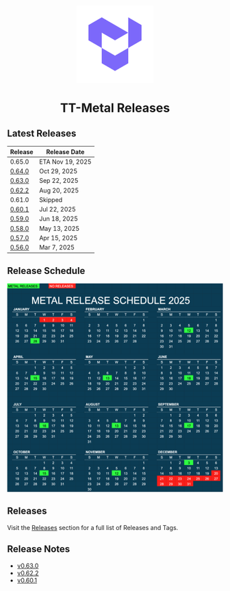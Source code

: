 <div align="center">

<img src="https://github.com/tenstorrent/tt-metal/blob/main/docs/source/common/images/favicon.png" width="180" height="180" />

<h1>

TT-Metal Releases

</h1>

</div>

## Latest Releases

| Release | Release Date |
|---------|--------------|
| 0.65.0  | ETA Nov 19, 2025 |
| [0.64.0](https://github.com/tenstorrent/tt-metal/releases/tag/v0.64.0) | Oct 29, 2025 |
| [0.63.0](https://github.com/tenstorrent/tt-metal/releases/tag/v0.63.0) | Sep 22, 2025 |
| [0.62.2](https://github.com/tenstorrent/tt-metal/releases/tag/v0.62.2) | Aug 20, 2025 |
| 0.61.0  | Skipped |
| [0.60.1](https://github.com/tenstorrent/tt-metal/releases/tag/v0.60.1) | Jul 22, 2025 |
| [0.59.0](https://github.com/tenstorrent/tt-metal/releases/tag/v0.59.0) | Jun 18, 2025 |
| [0.58.0](https://github.com/tenstorrent/tt-metal/releases/tag/v0.58.0) | May 13, 2025 |
| [0.57.0](https://github.com/tenstorrent/tt-metal/releases/tag/v0.57.0) | Apr 15, 2025 |
| [0.56.0](https://github.com/tenstorrent/tt-metal/releases/tag/v0.56.0) | Mar 7, 2025  |

## Release Schedule

![](https://github.com/tenstorrent/tt-metal/blob/main/docs/source/common/images/Metal_Release_Schedule_2025.png)

## Releases

Visit the [Releases](https://github.com/tenstorrent/tt-metal/releases) section for a full list of Releases and Tags.

## Release Notes

- [v0.63.0](https://github.com/tenstorrent/tt-metal/releases/tag/v0.63.0)
- [v0.62.2](https://github.com/tenstorrent/tt-metal/releases/tag/v0.62.2)
- [v0.60.1](https://github.com/tenstorrent/tt-metal/releases/tag/v0.60.1)
